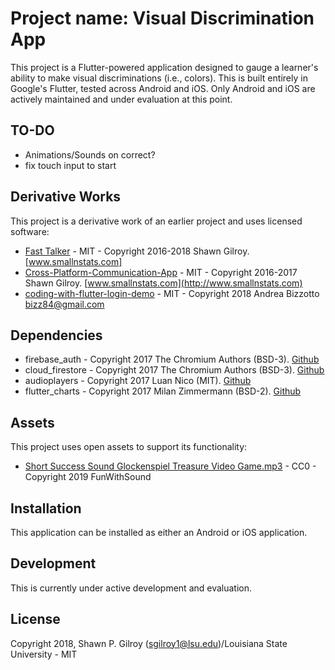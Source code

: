 # Project name: Visual Discrimination App

This project is a Flutter-powered application designed to gauge a learner's ability to make visual discriminations (i.e., colors). This is built entirely in Google's Flutter, tested across Android and iOS. Only Android and iOS are actively maintained and under evaluation at this point.

## TO-DO

- Animations/Sounds on correct?
- fix touch input to start

## Derivative Works

This project is a derivative work of an earlier project and uses licensed software:

- [Fast Talker](https://github.com/miyamot0/FastTalkerSkiaSharp) - MIT - Copyright 2016-2018 Shawn Gilroy. [www.smallnstats.com]
- [Cross-Platform-Communication-App](https://github.com/miyamot0/Cross-Platform-Communication-App) - MIT - Copyright 2016-2017 Shawn Gilroy. [www.smallnstats.com](http://www.smallnstats.com)
- [coding-with-flutter-login-demo](https://github.com/bizz84/coding-with-flutter-login-demo) - MIT - Copyright 2018 Andrea Bizzotto [bizz84@gmail.com](bizz84@gmail.com)

## Dependencies

- firebase_auth - Copyright 2017 The Chromium Authors (BSD-3). [Github](https://github.com/flutter/plugins)
- cloud_firestore - Copyright 2017 The Chromium Authors (BSD-3). [Github](https://github.com/flutter/plugins)
- audioplayers - Copyright 2017 Luan Nico (MIT). [Github](https://github.com/luanpotter/audioplayers)
- flutter_charts - Copyright 2017 Milan Zimmermann (BSD-2). [Github](https://github.com/mzimmerm/flutter_charts)

## Assets

This project uses open assets to support its functionality:

- [Short Success Sound Glockenspiel Treasure Video Game.mp3](https://freesound.org/people/FunWithSound/sounds/456965/) - CC0 - Copyright 2019 FunWithSound

## Installation

This application can be installed as either an Android or iOS application.  

## Development

This is currently under active development and evaluation.

## License

Copyright 2018, Shawn P. Gilroy (sgilroy1@lsu.edu)/Louisiana State University - MIT